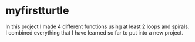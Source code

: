 # myfirstturtle
In this project I made 4 different functions using at least 2 loops and spirals. I combined everything that I have learned so far to put into a new project.

